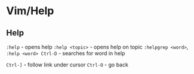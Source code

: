 # Vim/Help

## Help

`:help` - opens help
`:help <topic>` - opens help on topic
`:helpgrep <word>`, `:help <word> Ctrl-D` - searches for word in help

`Ctrl-]` - follow link under cursor
`Ctrl-O` - go back

